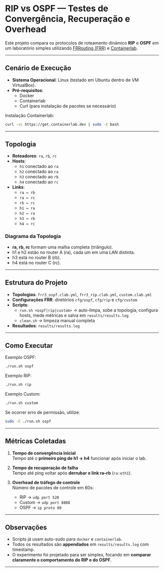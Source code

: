 # RIP vs OSPF — Testes de Convergência, Recuperação e Overhead

Este projeto compara os protocolos de roteamento dinâmico **RIP** e **OSPF** em um laboratório simples utilizando [FRRouting (FRR)](https://frrouting.org/) e [Containerlab](https://containerlab.dev/).

---

## Cenário de Execução

- **Sistema Operacional**: Linux (testado em Ubuntu dentro de VM VirtualBox).
- **Pré-requisitos**:
  - Docker
  - Containerlab
  - Curl (para instalação de pacotes se necessário)

Instalação Containerlab:
```bash
curl -sL https://get.containerlab.dev | sudo -E bash
```

---

## Topologia

- **Roteadores**: `ra`, `rb`, `rc`
- **Hosts**:
  - `h1` conectado ao `ra`
  - `h2` conectado ao `ra`
  - `h3` conectado ao `rb`
  - `h4` conectado ao `rc`
- **Links**:
  - `ra ↔ rb`
  - `ra ↔ rc`
  - `rb ↔ rc`
  - `h1 ↔ ra`
  - `h2 ↔ ra`
  - `h3 ↔ rb`
  - `h4 ↔ rc`

### Diagrama da Topologia

- **ra, rb, rc** formam uma malha completa (triângulo).
- h1 e h2 estão no router A (ra), cada um em uma LAN distinta.
- h3 está no router B (rb).
- h4 está no router C (rc).

---

## Estrutura do Projeto

- **Topologias**: `frr3_ospf.clab.yml`, `frr3_rip.clab.yml`, `custom.clab.yml`
- **Configurações FRR**: diretórios `cfg/ospf`, `cfg/rip` e `cfg/custom`
- **Scripts**:
  - `run.sh <ospf|rip|custom>` → auto-limpa, sobe a topologia, configura hosts, mede métricas e salva em `results/results.log`
  - `clean.sh` → limpeza manual completa
- **Resultados**: `results/results.log`

---

## Como Executar

Exemplo OSPF:
```bash
./run.sh ospf
```

Exemplo RIP:
```bash
./run.sh rip
```

Exemplo Custom:
```bash
./run.sh custom
```

Se ocorrer erro de permissão, utilize:
```bash
sudo -E ./run.sh ospf
```

---

## Métricas Coletadas

1. **Tempo de convergência inicial**  
   Tempo até o **primeiro ping de h1 → h4** funcionar após iniciar o lab.

2. **Tempo de recuperação de falha**  
   Tempo até ping voltar após **derrubar o link ra–rb** (`ra:eth1`).

3. **Overhead de tráfego de controle**  
   Número de pacotes de controle em 60s:
   - RIP → `udp port 520`
   - Custom → `udp port 8888`
   - OSPF → `ip proto 89`

---

## Observações

- Scripts já usam auto-sudo para `docker` e `containerlab`.  
- Todos os resultados são **appendados** em `results/results.log` com timestamp.  
- O experimento foi projetado para ser simples, focando em **comparar claramente o comportamento do RIP e do OSPF**.

---
